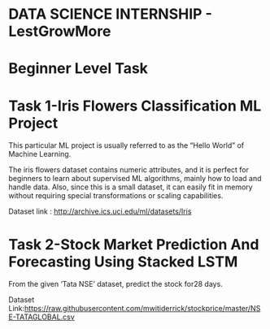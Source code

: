 # DATA SCIENCE INTERNSHIP - LestGrowMore #

# Beginner Level Task #

# Task 1-Iris Flowers Classification ML Project #
This particular ML project is usually referred to as the “Hello World” of Machine Learning.

The iris flowers dataset contains numeric attributes, and it is perfect for beginners to learn about supervised ML algorithms, mainly how to load and handle data. Also, since this is a small dataset, it can easily fit in memory without requiring special transformations or scaling capabilities.

Dataset link : http://archive.ics.uci.edu/ml/datasets/Iris

# Task 2-Stock Market Prediction And Forecasting Using Stacked LSTM #
From the given ‘Tata NSE’ dataset, predict the stock for28 days.

Dataset Link:https://raw.githubusercontent.com/mwitiderrick/stockprice/master/NSE-TATAGLOBAL.csv
